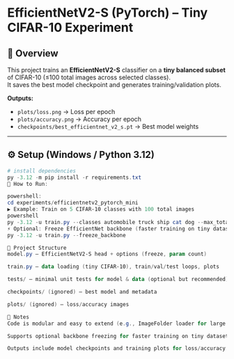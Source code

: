 # EfficientNetV2-S (PyTorch) – Tiny CIFAR-10 Experiment

## 📖 Overview
This project trains an **EfficientNetV2-S** classifier on a **tiny balanced subset** of CIFAR-10 (≤100 total images across selected classes).  
It saves the best model checkpoint and generates training/validation plots.

**Outputs:**
- `plots/loss.png` → Loss per epoch  
- `plots/accuracy.png` → Accuracy per epoch  
- `checkpoints/best_efficientnet_v2_s.pt` → Best model weights  

---

## ⚙️ Setup (Windows / Python 3.12)

```powershell
# install dependencies
py -3.12 -m pip install -r requirements.txt
🚀 How to Run:

powershell:
cd experiments/efficientnetv2_pytorch_mini
▶️ Example: Train on 5 CIFAR-10 classes with 100 total images
powershell
py -3.12 -u train.py --classes automobile truck ship cat dog --max_total 100 --epochs 12
⚡ Optional: Freeze EfficientNet backbone (faster training on tiny datasets)
py -3.12 -u train.py --freeze_backbone

📂 Project Structure
model.py – EfficientNetV2-S head + options (freeze, param count)

train.py – data loading (tiny CIFAR-10), train/val/test loops, plots

tests/ – minimal unit tests for model & data (optional but recommended)

checkpoints/ (ignored) – best model and metadata

plots/ (ignored) – loss/accuracy images

📝 Notes
Code is modular and easy to extend (e.g., ImageFolder loader for large datasets).

Supports optional backbone freezing for faster training on tiny datasets.

Outputs include model checkpoints and training plots for loss/accuracy.